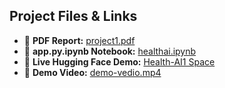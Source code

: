 ## Project Files & Links

- 📄 **PDF Report:** [project1.pdf](project1.pdf)
- 📓 **app.py.ipynb Notebook:** [healthai.ipynb](healthai.ipynb)
- 🤖 **Live Hugging Face Demo:** [Health-AI1 Space](https://huggingface.co/spaces/RAJASEKAR1/health-ai1)
- 🎥 **Demo Video:** [demo-vedio.mp4](demo-vedio.mp4)

